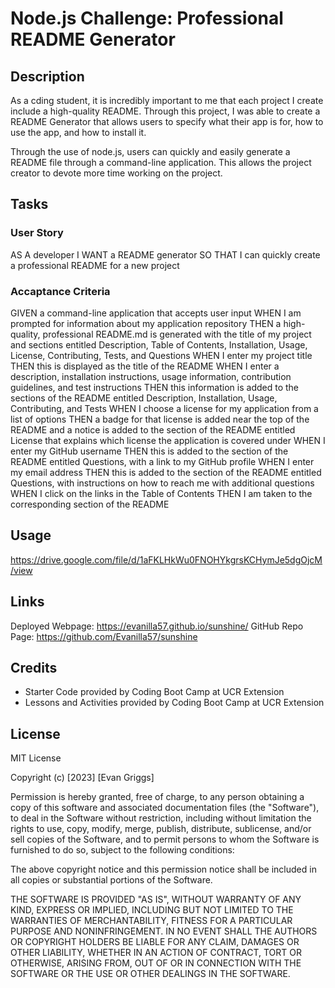 # Node.js Challenge: Professional README Generator

## Description

As a cding student, it is incredibly important to me that each project I create include a high-quality README. Through this project, I was able to create a README Generator that allows users to specify what their app is for, how to use the app, and how to install it.

Through the use of node.js, users can quickly and easily generate a README file through a command-line application. This allows the project creator to devote more time working on the project.

## Tasks 

### User Story
AS A developer
I WANT a README generator
SO THAT I can quickly create a professional README for a new project

### Accaptance Criteria
GIVEN a command-line application that accepts user input
WHEN I am prompted for information about my application repository
THEN a high-quality, professional README.md is generated with the title of my project and sections entitled Description, Table of Contents, Installation, Usage, License, Contributing, Tests, and Questions
WHEN I enter my project title
THEN this is displayed as the title of the README
WHEN I enter a description, installation instructions, usage information, contribution guidelines, and test instructions
THEN this information is added to the sections of the README entitled Description, Installation, Usage, Contributing, and Tests
WHEN I choose a license for my application from a list of options
THEN a badge for that license is added near the top of the README and a notice is added to the section of the README entitled License that explains which license the application is covered under
WHEN I enter my GitHub username
THEN this is added to the section of the README entitled Questions, with a link to my GitHub profile
WHEN I enter my email address
THEN this is added to the section of the README entitled Questions, with instructions on how to reach me with additional questions
WHEN I click on the links in the Table of Contents
THEN I am taken to the corresponding section of the README

## Usage

https://drive.google.com/file/d/1aFKLHkWu0FNOHYkgrsKCHymJe5dgOjcM/view

## Links
Deployed Webpage: https://evanilla57.github.io/sunshine/
GitHub Repo Page: https://github.com/Evanilla57/sunshine

## Credits

- Starter Code provided by Coding Boot Camp at UCR Extension
- Lessons and Activities provided by Coding Boot Camp at UCR Extension

## License

MIT License

Copyright (c) [2023] [Evan Griggs]

Permission is hereby granted, free of charge, to any person obtaining a copy
of this software and associated documentation files (the "Software"), to deal
in the Software without restriction, including without limitation the rights
to use, copy, modify, merge, publish, distribute, sublicense, and/or sell
copies of the Software, and to permit persons to whom the Software is
furnished to do so, subject to the following conditions:

The above copyright notice and this permission notice shall be included in all
copies or substantial portions of the Software.

THE SOFTWARE IS PROVIDED "AS IS", WITHOUT WARRANTY OF ANY KIND, EXPRESS OR
IMPLIED, INCLUDING BUT NOT LIMITED TO THE WARRANTIES OF MERCHANTABILITY,
FITNESS FOR A PARTICULAR PURPOSE AND NONINFRINGEMENT. IN NO EVENT SHALL THE
AUTHORS OR COPYRIGHT HOLDERS BE LIABLE FOR ANY CLAIM, DAMAGES OR OTHER
LIABILITY, WHETHER IN AN ACTION OF CONTRACT, TORT OR OTHERWISE, ARISING FROM,
OUT OF OR IN CONNECTION WITH THE SOFTWARE OR THE USE OR OTHER DEALINGS IN THE
SOFTWARE.